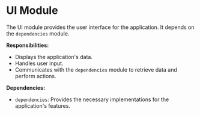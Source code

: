 # UI Module

The UI module provides the user interface for the application. It depends on the `dependencies` module.

**Responsibilities:**

* Displays the application's data.
* Handles user input.
* Communicates with the `dependencies` module to retrieve data and perform actions.

**Dependencies:**

* `dependencies`: Provides the necessary implementations for the application's features.
